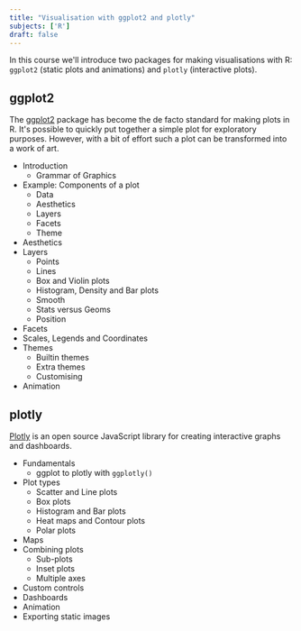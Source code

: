 ```yaml
---
title: "Visualisation with ggplot2 and plotly"
subjects: ['R']
draft: false
---
```


In this course we'll introduce two packages for making visualisations with R: `ggplot2` (static plots and animations) and `plotly` (interactive plots).

## ggplot2

The [ggplot2](https://github.com/tidyverse/ggplot2) package has become the de facto standard for making plots in R. It's possible to quickly put together a simple plot for exploratory purposes. However, with a bit of effort such a plot can be transformed into a work of art.

- Introduction
	- Grammar of Graphics
- Example: Components of a plot
	- Data
	- Aesthetics
	- Layers
	- Facets
	- Theme
- Aesthetics
- Layers
	- Points
	- Lines
	- Box and Violin plots
	- Histogram, Density and Bar plots
	- Smooth
	- Stats versus Geoms
	- Position
- Facets
- Scales, Legends and Coordinates
- Themes
	- Builtin themes
	- Extra themes
	- Customising
- Animation

## plotly

<!-- https://plotly-book.cpsievert.me/ -->

[Plotly](https://github.com/ropensci/plotly) is an open source JavaScript library for creating interactive graphs and dashboards.

- Fundamentals
	- ggplot to plotly with `ggplotly()`
- Plot types
	- Scatter and Line plots
	- Box plots
	- Histogram and Bar plots
	- Heat maps and Contour plots
	- Polar plots
- Maps
- Combining plots
	- Sub-plots
	- Inset plots
	- Multiple axes
- Custom controls
- Dashboards
- Animation
- Exporting static images